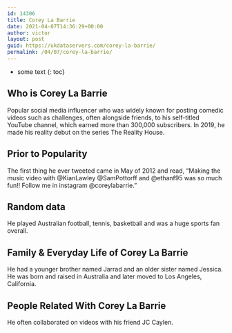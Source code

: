 ```yaml
---
id: 14306
title: Corey La Barrie
date: 2021-04-07T14:36:29+00:00
author: victor
layout: post
guid: https://ukdataservers.com/corey-la-barrie/
permalink: /04/07/corey-la-barrie/
---
```


* some text
{: toc}


## Who is Corey La Barrie



Popular social media influencer who was widely known for posting comedic videos such as challenges, often alongside friends, to his self-titled YouTube channel, which earned more than 300,000 subscribers. In 2019, he made his reality debut on the series The Reality House. 

                
                
                
## Prior to Popularity



The first thing he ever tweeted came in May of 2012 and read, &#8220;Making the music video with @KianLawley @SamPottorff and @ethanf95 was so much fun!! Follow me in instagram @coreylabarrie.&#8221; 

                
                
                
## Random data



He played Australian football, tennis, basketball and was a huge sports fan overall. 

                
                
                
## Family & Everyday Life of Corey La Barrie



He had a younger brother named Jarrad and an older sister named Jessica. He was born and raised in Australia and later moved to Los Angeles, California. 

                
                
                
## People Related With Corey La Barrie



He often collaborated on videos with his friend JC Caylen. 

                
              
            
          
          
          